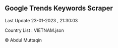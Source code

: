 

## Google Trends Keywords Scraper 
 
Last Update 23-01-2023 , 21:30:03

Country List :
VIETNAM.json



© Abdul Muttaqin 
